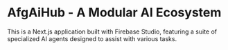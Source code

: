 # AfgAiHub - A Modular AI Ecosystem

This is a Next.js application built with Firebase Studio, featuring a suite of specialized AI agents designed to assist with various tasks.
